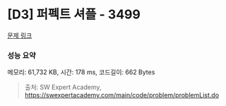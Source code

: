 # [D3] 퍼펙트 셔플 - 3499 

[문제 링크](https://swexpertacademy.com/main/code/problem/problemDetail.do?contestProbId=AWGsRbk6AQIDFAVW) 

### 성능 요약

메모리: 61,732 KB, 시간: 178 ms, 코드길이: 662 Bytes



> 출처: SW Expert Academy, https://swexpertacademy.com/main/code/problem/problemList.do